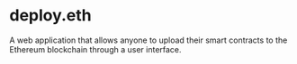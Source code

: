 # deploy.eth
A web application that allows anyone to upload their smart contracts to the Ethereum blockchain through a user interface.

